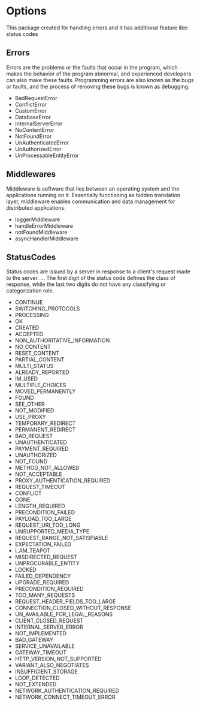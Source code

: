# Options

This package created for handling errors and it has additional feature like: status codes

## Errors

Errors are the problems or the faults that occur in the program, which makes the behavior of the program abnormal, and experienced developers can also make these faults. Programming errors are also known as the bugs or faults, and the process of removing these bugs is known as debugging.

  * BadRequestError
  * ConflictError
  * CustomError
  * DatabaseError
  * InternalServerError
  * NoContentError
  * NotFoundError
  * UnAuthenticatedError
  * UnAuthorizedError
  * UnProcessableEntityError


## Middlewares

Middleware is software that lies between an operating system and the applications running on it. Essentially functioning as hidden translation layer, middleware enables communication and data management for distributed applications.

  * loggerMiddleware
  * handleErrorMiddleware
  * notFoundMiddleware
  * asyncHandlerMiddleware


## StatusCodes

Status codes are issued by a server in response to a client's request made to the server. ... The first digit of the status code defines the class of response, while the last two digits do not have any classifying or categorization role.

  * CONTINUE
  * SWITCHING_PROTOCOLS
  * PROCESSING
  * OK
  * CREATED
  * ACCEPTED
  * NON_AUTHORITATIVE_INFORMATION
  * NO_CONTENT
  * RESET_CONTENT
  * PARTIAL_CONTENT
  * MULTI_STATUS
  * ALREADY_REPORTED
  * IM_USED
  * MULTIPLE_CHOICES
  * MOVED_PERMANENTLY
  * FOUND
  * SEE_OTHER
  * NOT_MODIFIED
  * USE_PROXY
  * TEMPORARY_REDIRECT
  * PERMANENT_REDIRECT
  * BAD_REQUEST
  * UNAUTHENTICATED
  * PAYMENT_REQUIRED
  * UNAUTHORIZED
  * NOT_FOUND
  * METHOD_NOT_ALLOWED
  * NOT_ACCEPTABLE
  * PROXY_AUTHENTICATION_REQUIRED
  * REQUEST_TIMEOUT
  * CONFLICT
  * GONE
  * LENGTH_REQUIRED
  * PRECONDITION_FAILED
  * PAYLOAD_TOO_LARGE
  * REQUEST_URI_TOO_LONG
  * UNSUPPORTED_MEDIA_TYPE
  * REQUEST_RANGE_NOT_SATISFIABLE
  * EXPECTATION_FAILED
  * I_AM_TEAPOT
  * MISDIRECTED_REQUEST
  * UNPROCURABLE_ENTITY
  * LOCKED
  * FAILED_DEPENDENCY
  * UPGRADE_REQUIRED
  * PRECONDITION_REQUIRED
  * TOO_MANY_REQUESTS
  * REQUEST_HEADER_FIELDS_TOO_LARGE
  * CONNECTION_CLOSED_WITHOUT_RESPONSE
  * UN_AVAILABLE_FOR_LEGAL_REASONS
  * CLIENT_CLOSED_REQUEST
  * INTERNAL_SERVER_ERROR
  * NOT_IMPLEMENTED
  * BAD_GATEWAY
  * SERVICE_UNAVAILABLE
  * GATEWAY_TIMEOUT
  * HTTP_VERSION_NOT_SUPPORTED
  * VARIANT_ALSO_NEGOTIATES
  * INSUFFICIENT_STORAGE
  * LOOP_DETECTED
  * NOT_EXTENDED
  * NETWORK_AUTHENTICATION_REQUIRED
  * NETWORK_CONNECT_TIMEOUT_ERROR
